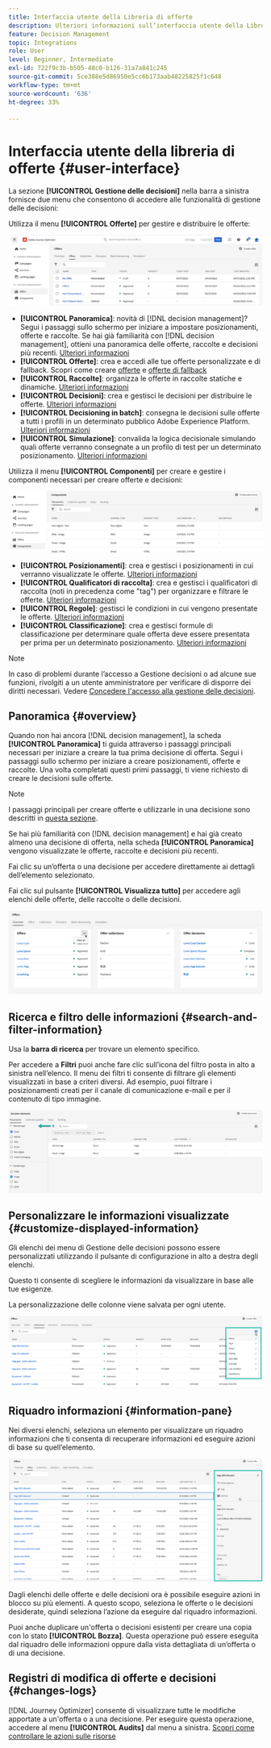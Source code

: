 ```yaml
---
title: Interfaccia utente della Libreria di offerte
description: Ulteriori informazioni sull’interfaccia utente della Libreria di offerte
feature: Decision Management
topic: Integrations
role: User
level: Beginner, Intermediate
exl-id: 722f9c3b-b505-48c0-b126-31a7a841c245
source-git-commit: 5ce388e5d86950e5cc6b173aab48225825f1c648
workflow-type: tm+mt
source-wordcount: '636'
ht-degree: 33%

---
```


# Interfaccia utente della libreria di offerte {#user-interface}

La sezione **[!UICONTROL Gestione delle decisioni]** nella barra a sinistra fornisce due menu che consentono di accedere alle funzionalità di gestione delle decisioni:

Utilizza il menu **[!UICONTROL Offerte]** per gestire e distribuire le offerte:


![](../assets/offers_menu.png)

* **[!UICONTROL Panoramica]**: novità di [!DNL decision management]? Segui i passaggi sullo schermo per iniziare a impostare posizionamenti, offerte e raccolte. Se hai già familiarità con [!DNL decision management], ottieni una panoramica delle offerte, raccolte e decisioni più recenti. [Ulteriori informazioni](#overview)
* **[!UICONTROL Offerte]**: crea e accedi alle tue offerte personalizzate e di fallback. Scopri come creare [offerte](../offer-library/creating-personalized-offers.md) e [offerte di fallback](../offer-library/creating-fallback-offers.md)
* **[!UICONTROL Raccolte]**: organizza le offerte in raccolte statiche e dinamiche. [Ulteriori informazioni](../offer-library/creating-collections.md)
* **[!UICONTROL Decisioni]**: crea e gestisci le decisioni per distribuire le offerte. [Ulteriori informazioni](../offer-activities/create-offer-activities.md)
* **[!UICONTROL Decisioning in batch]**: consegna le decisioni sulle offerte a tutti i profili in un determinato pubblico Adobe Experience Platform. [Ulteriori informazioni](../batch-delivery.md)
* **[!UICONTROL Simulazione]**: convalida la logica decisionale simulando quali offerte verranno consegnate a un profilo di test per un determinato posizionamento. [Ulteriori informazioni](../offer-activities/simulation.md)

Utilizza il menu **[!UICONTROL Componenti]** per creare e gestire i componenti necessari per creare offerte e decisioni:

![](../assets/offer_activities.png)

* **[!UICONTROL Posizionamenti]**: crea e gestisci i posizionamenti in cui verranno visualizzate le offerte. [Ulteriori informazioni](../offer-library/creating-placements.md)
* **[!UICONTROL Qualificatori di raccolta]**: crea e gestisci i qualificatori di raccolta (noti in precedenza come &quot;tag&quot;) per organizzare e filtrare le offerte. [Ulteriori informazioni](../offer-library/creating-tags.md)
* **[!UICONTROL Regole]**: gestisci le condizioni in cui vengono presentate le offerte. [Ulteriori informazioni](../offer-library/creating-decision-rules.md)
* **[!UICONTROL Classificazione]**: crea e gestisci formule di classificazione per determinare quale offerta deve essere presentata per prima per un determinato posizionamento. [Ulteriori informazioni](../ranking/create-ranking-formulas.md)

>[!NOTE]
>
>In caso di problemi durante l’accesso a Gestione decisioni o ad alcune sue funzioni, rivolgiti a un utente amministratore per verificare di disporre dei diritti necessari. Vedere [Concedere l&#39;accesso alla gestione delle decisioni](starting-offer-decisioning.md#granting-acess-to-decision-management).

## Panoramica {#overview}

Quando non hai ancora [!DNL decision management], la scheda **[!UICONTROL Panoramica]** ti guida attraverso i passaggi principali necessari per iniziare a creare la tua prima decisione di offerta. Segui i passaggi sullo schermo per iniziare a creare posizionamenti, offerte e raccolte. Una volta completati questi primi passaggi, ti viene richiesto di creare le decisioni sulle offerte.

>[!NOTE]
>
>I passaggi principali per creare offerte e utilizzarle in una decisione sono descritti in [questa sezione](../offer-library/key-steps.md).

Se hai più familiarità con [!DNL decision management] e hai già creato almeno una decisione di offerta, nella scheda **[!UICONTROL Panoramica]** vengono visualizzate le offerte, raccolte e decisioni più recenti.

Fai clic su un’offerta o una decisione per accedere direttamente ai dettagli dell’elemento selezionato.

Fai clic sul pulsante **[!UICONTROL Visualizza tutto]** per accedere agli elenchi delle offerte, delle raccolte o delle decisioni.

![](../assets/overview_view-all.png)

## Ricerca e filtro delle informazioni {#search-and-filter-information}

Usa la **barra di ricerca** per trovare un elemento specifico.

Per accedere a **Filtri** puoi anche fare clic sull’icona del filtro posta in alto a sinistra nell’elenco. Il menu dei filtri ti consente di filtrare gli elementi visualizzati in base a criteri diversi. Ad esempio, puoi filtrare i posizionamenti creati per il canale di comunicazione e-mail e per il contenuto di tipo immagine.

![](../assets/filters.png)

## Personalizzare le informazioni visualizzate {#customize-displayed-information}

Gli elenchi dei menu di Gestione delle decisioni possono essere personalizzati utilizzando il pulsante di configurazione in alto a destra degli elenchi.

Questo ti consente di scegliere le informazioni da visualizzare in base alle tue esigenze.

La personalizzazione delle colonne viene salvata per ogni utente.

![](../assets/columns.png)

## Riquadro informazioni {#information-pane}

Nei diversi elenchi, seleziona un elemento per visualizzare un riquadro informazioni che ti consenta di recuperare informazioni ed eseguire azioni di base su quell’elemento.

![](../assets/information-pane.png)

Dagli elenchi delle offerte e delle decisioni ora è possibile eseguire azioni in blocco su più elementi. A questo scopo, seleziona le offerte o le decisioni desiderate, quindi seleziona l’azione da eseguire dal riquadro informazioni.

Puoi anche duplicare un&#39;offerta o decisioni esistenti per creare una copia con lo stato **[!UICONTROL Bozza]**. Questa operazione può essere eseguita dal riquadro delle informazioni oppure dalla vista dettagliata di un’offerta o di una decisione.

## Registri di modifica di offerte e decisioni {#changes-logs}

[!DNL Journey Optimizer] consente di visualizzare tutte le modifiche apportate a un&#39;offerta o a una decisione. Per eseguire questa operazione, accedere al menu **[!UICONTROL Audits]** dal menu a sinistra. [Scopri come controllare le azioni sulle risorse](../../privacy/audit-logs.md)
